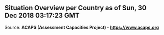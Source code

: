 ## Situation Overview per Country as of Sun, 30 Dec 2018 03:17:23 GMT

Source: **ACAPS (Assessment Capacities Project) - https://www.acaps.org**